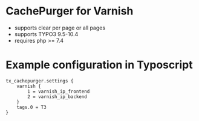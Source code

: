 # CachePurger for Varnish 

- supports clear per page or all pages
- supports TYPO3 9.5-10.4
- requires php >= 7.4

# Example configuration in Typoscript
```
tx_cachepurger.settings {
    varnish {
        1 = varnish_ip_frontend
        2 = varnish_ip_backend
    }
    tags.0 = T3
}
```
